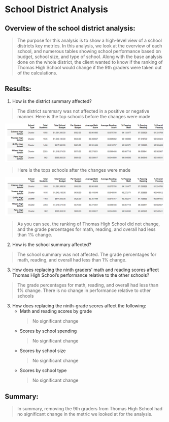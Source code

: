 # School District Analysis

## Overview of the school district analysis: 
> The purpose for this analysis is to show a high-level view of a school districts key metrics. In this analysis, we look at the overview of each school, and numerous tables showing school performance based on budget, school size, and type of school. Along with the base analysis done on the whole district, the client wanted to know if the ranking of Thomas High School would change if the 9th graders were taken out of the calculations.
## Results: 
1. How is the district summary affected?
> The district summary was not affected in a positive or negative manner.
> Here is the top schools before the changes were made

![before](https://github.com/rulamia/School_District_Analysis/blob/main/Resources/top_schools_after.PNG)
> Here is the tops schools after the changes were made

![after](https://github.com/rulamia/School_District_Analysis/blob/main/Resources/top_schools_before.PNG)
>As you can see, the ranking of Thomas High School did not change, and the grade percentages for math, reading, and overall had less than 1% change.
2. How is the school summary affected?
> The school summary was not affected. The grade percentages for math, reading, and overall had less than 1% change.
3. How does replacing the ninth graders’ math and reading scores affect Thomas High School’s performance relative to the other schools?
> The grade percentages for math, reading, and overall had less than 1% change. There is no change in performance relative to other schools
3. How does replacing the ninth-grade scores affect the following:
    - Math and reading scores by grade
        > No significant change
    - Scores by school spending
        > No significant change
    - Scores by school size
        > No significant change
    - Scores by school type
        > No significant change
## Summary: 
> In summary, removing the 9th graders from Thomas High School had no significant change in the metric we looked at for the analysis. 